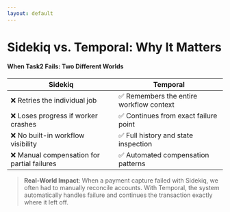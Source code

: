 ```yaml
---
layout: default
---
```


# Sidekiq vs. Temporal: Why It Matters

#### When Task2 Fails: Two Different Worlds

| **Sidekiq** | **Temporal** |
|---|---|
| ❌ Retries the individual job | ✅ Remembers the entire workflow context |
| ❌ Loses progress if worker crashes | ✅ Continues from exact failure point |
| ❌ No built-in workflow visibility | ✅ Full history and state inspection |
| ❌ Manual compensation for partial failures | ✅ Automated compensation patterns |

> **Real-World Impact**: When a payment capture failed with Sidekiq, we often had to manually reconcile accounts. With Temporal, the system automatically handles failure and continues the transaction exactly where it left off.

<!--
Image Prompt for Eraser:

Create a side-by-side comparison diagram showing two workflows processing a payment transaction. 

Left side labeled "SIDEKIQ": Show 5 connected boxes in a workflow (Account Check → FX Rate → Compliance → Capture → Settle) with the middle box (Compliance) colored red with an X. Below it, show a "retry" arrow going back just to that box, with a small explosion icon and text "State lost between retries".

Right side labeled "TEMPORAL": Show the same 5 connected boxes, with Compliance also marked with an X, but show a "retry" arrow that maintains a connection to a "Workflow History" database below. Include text "Continues with full context".

Use professional fintech-style graphics with a clean, modern look suitable for a business presentation.
-->


<!--
**Speaker Notes - Direct Comparison:**

- Start with the side-by-side approach: "Let me break down why the architectural differences between Sidekiq and Temporal matter so much for payment reliability. This table highlights four key differences that directly affected our business."

- For remembering workflow context:
  * "In Sidekiq, each job is isolated - it doesn't know about the other jobs in your workflow"
  * "Example: When processing a currency exchange, if the final settlement job fails, the new job has no idea that we already checked compliance and captured funds"
  * "With Temporal, the entire workflow context is preserved - when a retry happens, all previous steps and their data are still accessible"

- For continuing after crashes:
  * "This is a crucial difference for payment systems - if a Sidekiq worker crashes mid-execution, the progress is gone"
  * "Real case: During a Redis outage, we had dozens of currency exchanges where the source was debited but the destination credit failed. When systems recovered, we had to manually identify and complete these transactions."
  * "With Temporal, if a worker crashes, when a new worker comes online, it picks up exactly where the previous one left off - not from the beginning, not from some arbitrary checkpoint"

- For workflow visibility:
  * "With Sidekiq, tracking a payment across multiple jobs required custom logging, database queries, and often guesswork"
  * "Show the audience: With Temporal, we can see the entire payment journey in one place - which steps completed, which failed, which are pending - all in real-time"
  * "This visibility has cut our troubleshooting time from hours to minutes"

- For automated compensation:
  * "When things failed with Sidekiq, we had to manually write scripts to detect and fix partial transfers"
  * "With Temporal, we define compensation workflows once - if a later step fails, we can automatically trigger cleanup activities like refunds"
  * "This has virtually eliminated the risk of money getting stuck in an intermediate state"

- End with the business impact: "To put this in perspective: Before Temporal, our team was spending approximately 15 hours per week handling payment failures manually. After Temporal, this dropped to less than 1 hour per week - freeing our team to build new features instead of fighting fires."

- Time target: 90 seconds - this is a crucial comparison slide that bridges the problem and solution
-->
